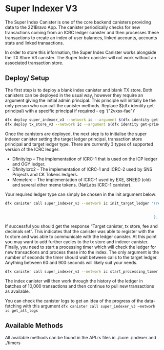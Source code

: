 # Super Indexer V3

The Super Index Canister is one of the core backend canisters providing data to the 221Bravo App. The canister periodically checks for new transactions coming from an ICRC ledger canister and then processes these transactions to create an index of user balances, linked accounts, accounts stats and linked transactions. 

In order to store this information, the Super Index Canister works alongside the TX Store V3 canister. The Super Index canister will not work without an associated transaction store.  

## Deploy/ Setup

The first step is to deploy a blank index canister and blank TX store. Both canisters can be deployed in the usual way, however they require an argument giving the initial admin principal. This principle will initially be the only person who can call the canister methods. Replace $(dfx identity get-principal) with a specific principal if required - eg '("2vxsx-fae")'

```bash
dfx deploy super_indexer_v3 --network ic --argument $(dfx identity get-principal) 
dfx deploy tx_store_v3 --network ic --argument $(dfx identity get-principal) 
```

Once the canisters are deployed, the next step is to initialise the super indexer canister setting the target ledger principal, transaction store principal and target ledger type. There are currently 3 types of supported version of the ICRC ledger: 

* DfinityIcp – The implementation of ICRC-1 that is used on the ICP ledger and OGY ledger.
* DfinityIcrc2 – The implementation of ICRC-1 and ICRC-2 used by SNS Projects and CK Tokens ledgers. 
* MemeIcrc – The implementation of ICRC-1 used by EXE, SNEED (old) and several other meme tokens. (NatLabs ICRC-1 canister). 

Your required ledger type can simply be chosen in the init argument below:

```bash
dfx canister call super_indexer_v3 --network ic init_target_ledger '(record {
                                                                        target_ledger = " xxxx-xxxxx-xxxx-xxxx-xxx ";
                                                                        tx_store = "xxxx-xxxxx-xxxx-xxxx-xxx"
                                                                    }, variant { "DfinityIcrc2" })'
```

If successful you should get the response “Target canister, tx store, fee and decimals set”. This indicates that the canister was able to register with the tx store and was able to communicate with the ledger canister. 
At this point you may want to add further cycles to the tx store and indexer canister. 
Finally, you need to start a processing timer which will check the ledger for new transactions and process these into the index. The only argument is the number of seconds the timer should wait between calls to the target ledger. Anything between 60 and 900 seconds will likely suit your needs. 

```bash
dfx canister call super_indexer_v3 --network ic start_processing_timer '(60: nat64)'
``` 

The index canister will then work through the history of the ledger in batches of 10,000 transactions and then continue to pull new transactions as available. 

You can check the canister logs to get an idea of the progress of the data-fetching with this argument `dfx canister call super_indexer_v3 –network ic get_all_logs`

## Available Methods
All available methods can be found in the API.rs files in ./core ./indexer and ./timers